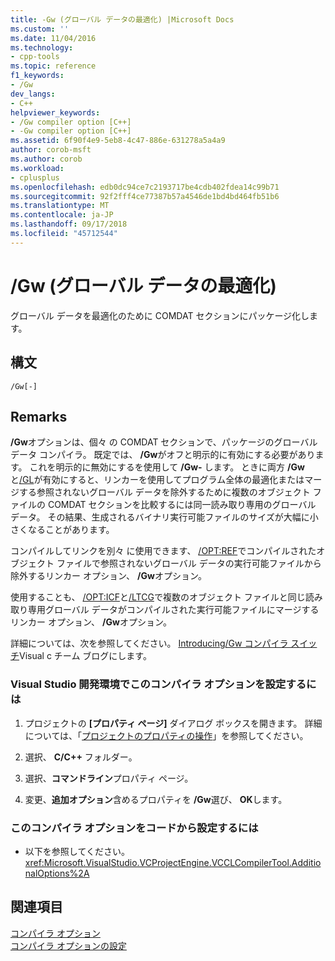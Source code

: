 ```yaml
---
title: -Gw (グローバル データの最適化) |Microsoft Docs
ms.custom: ''
ms.date: 11/04/2016
ms.technology:
- cpp-tools
ms.topic: reference
f1_keywords:
- /Gw
dev_langs:
- C++
helpviewer_keywords:
- /Gw compiler option [C++]
- -Gw compiler option [C++]
ms.assetid: 6f90f4e9-5eb8-4c47-886e-631278a5a4a9
author: corob-msft
ms.author: corob
ms.workload:
- cplusplus
ms.openlocfilehash: edb0dc94ce7c2193717be4cdb402fdea14c99b71
ms.sourcegitcommit: 92f2fff4ce77387b57a4546de1bd4bd464fb51b6
ms.translationtype: MT
ms.contentlocale: ja-JP
ms.lasthandoff: 09/17/2018
ms.locfileid: "45712544"
---
```

# <a name="gw-optimize-global-data"></a>/Gw (グローバル データの最適化)

グローバル データを最適化のために COMDAT セクションにパッケージ化します。

## <a name="syntax"></a>構文

```
/Gw[-]
```

## <a name="remarks"></a>Remarks

**/Gw**オプションは、個々 の COMDAT セクションで、パッケージのグローバル データ コンパイラ。 既定では、 **/Gw**がオフと明示的に有効にする必要があります。 これを明示的に無効にするを使用して **/Gw-** します。 ときに両方 **/Gw**と[/GL](../../build/reference/gl-whole-program-optimization.md)が有効にすると、リンカーを使用してプログラム全体の最適化またはマージする参照されないグローバル データを除外するために複数のオブジェクト ファイルの COMDAT セクションを比較するには同一読み取り専用のグローバル データ。 その結果、生成されるバイナリ実行可能ファイルのサイズが大幅に小さくなることがあります。

コンパイルしてリンクを別々 に使用できます、 [/OPT:REF](../../build/reference/opt-optimizations.md)でコンパイルされたオブジェクト ファイルで参照されないグローバル データの実行可能ファイルから除外するリンカー オプション、 **/Gw**オプション。

使用することも、 [/OPT:ICF](../../build/reference/opt-optimizations.md)と[/LTCG](../../build/reference/ltcg-link-time-code-generation.md)で複数のオブジェクト ファイルと同じ読み取り専用グローバル データがコンパイルされた実行可能ファイルにマージするリンカー オプション、 **/Gw**オプション。

詳細については、次を参照してください。 [Introducing/Gw コンパイラ スイッチ](http://blogs.msdn.com/b/vcblog/archive/2013/09/11/introducing-gw-compiler-switch.aspx)Visual c チーム ブログにします。

### <a name="to-set-this-compiler-option-in-the-visual-studio-development-environment"></a>Visual Studio 開発環境でこのコンパイラ オプションを設定するには

1. プロジェクトの **[プロパティ ページ]** ダイアログ ボックスを開きます。 詳細については、「[プロジェクトのプロパティの操作](../../ide/working-with-project-properties.md)」を参照してください。

1. 選択、 **C/C++** フォルダー。

1. 選択、**コマンドライン**プロパティ ページ。

1. 変更、**追加オプション**含めるプロパティを **/Gw**選び、 **OK**します。

### <a name="to-set-this-compiler-option-programmatically"></a>このコンパイラ オプションをコードから設定するには

- 以下を参照してください。<xref:Microsoft.VisualStudio.VCProjectEngine.VCCLCompilerTool.AdditionalOptions%2A>

## <a name="see-also"></a>関連項目

[コンパイラ オプション](../../build/reference/compiler-options.md)<br/>
[コンパイラ オプションの設定](../../build/reference/setting-compiler-options.md)